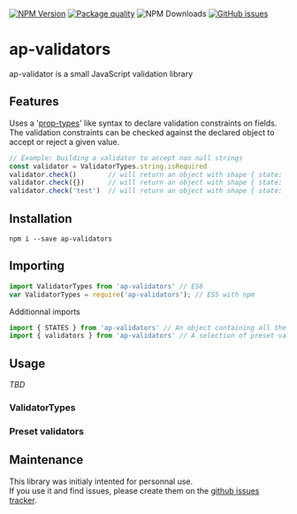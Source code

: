 [![NPM Version][npm-image]][npm-url] [![Package quality][packq-image]][packq-url] ![NPM Downloads][downloads-image] [![GitHub issues][issues-image]][issues-url]

[packq-image]: http://packagequality.com/shield/ap-validators.svg
[packq-url]: http://packagequality.com/#?package=ap-validators

[npm-image]: https://img.shields.io/npm/v/ap-validators.svg
[npm-url]: https://www.npmjs.com/package/ap-validators

[downloads-image]: https://img.shields.io/npm/dw/ap-validators.svg

[issues-image]: https://img.shields.io/github/issues/doasync/ash-uncover/ap-validators.svg
[issues-url]: https://github.com/doasync/ash-uncover/ap-validators/issues

# ap-validators

ap-validator is a small JavaScript validation library

## Features

Uses a '[prop-types](https://github.com/facebook/prop-types)' like syntax to declare validation constraints on fields.   
The validation constraints can be checked against the declared object to accept or reject a given value.

```javascript
// Example: building a validator to accept non null strings
const validator = ValidatorTypes.string.isRequired
validator.check()        // will return an object with shape { state: 'ERROR' }
validator.check({})      // will return an object with shape { state: 'ERROR' }
validator.check('test')  // will return an object with shape { state: 'SUCCESS' }
```

## Installation

`npm i --save ap-validators`

## Importing

```javascript
import ValidatorTypes from 'ap-validators' // ES6
var ValidatorTypes = require('ap-validators'); // ES5 with npm
```

Additionnal imports

```javascript
import { STATES } from 'ap-validators' // An object containing all the possible states values as members
import { validators } from 'ap-validators' // A selection of preset validators
```

## Usage

*TBD*

### ValidatorTypes

### Preset validators

## Maintenance

This library was initialy intented for personnal use.   
If you use it and find issues, please create them on the [github issues tracker](https://github.com/ash-uncover/ap-validators/issues).
